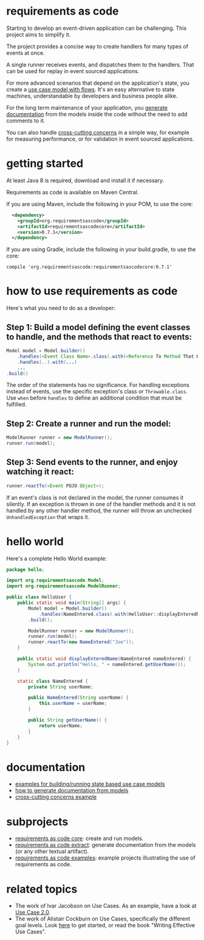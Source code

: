 # requirements as code
Starting to develop an event-driven application can be challenging.
This project aims to simplify it. 

The project provides a concise way to create handlers for many types of events at once.

A single runner receives events, and dispatches them to the handlers. That can be used for replay in event sourced applications.

For more advanced scenarios that depend on the application's state, 
you create a [use case model with flows](https://github.com/bertilmuth/requirementsascode/tree/master/requirementsascodeexamples/helloworld).
It's an easy alternative to state machines,
understandable by developers and business people alike.

For the long term maintenance of your application,
you [generate documentation](https://github.com/bertilmuth/requirementsascode/tree/master/requirementsascodeextract) 
from the models inside the code without the need to add comments to it.

You can also handle [cross-cutting concerns](https://github.com/bertilmuth/requirementsascode/tree/master/requirementsascodeexamples/crosscuttingconcerns) in a simple way, for example for measuring performance, or for validation in event sourced applications.

# getting started
At least Java 8 is required, download and install it if necessary.

Requirements as code is available on Maven Central.

If you are using Maven, include the following in your POM, to use the core:

``` xml
  <dependency>
    <groupId>org.requirementsascode</groupId>
    <artifactId>requirementsascodecore</artifactId>
    <version>0.7.1</version>
  </dependency>
```

If you are using Gradle, include the following in your build.gradle, to use the core:

```
compile 'org.requirementsascode:requirementsascodecore:0.7.1'
```
# how to use requirements as code
Here's what you need to do as a developer:

## Step 1: Build a model defining the event classes to handle, and the methods that react to events:
``` java
Model model = Model.builder()
	.handles(<Event Class Name>.class).with(<Reference To Method That Handles Event>)
	.handles(..).with(...)
	...
.build()
```

The order of the statements has no significance.
For handling exceptions instead of events, use the specific exception's class or ```Throwable.class```.
Use ```when``` before ```handles``` to define an additional condition that must be fulfilled.

## Step 2: Create a runner and run the model:
``` java
ModelRunner runner = new ModelRunner();
runner.run(model);
```

## Step 3: Send events to the runner, and enjoy watching it react:
``` java
runner.reactTo(<Event POJO Object>);
```
If an event's class is not declared in the model, the runner consumes it silently.
If an exception is thrown in one of the handler methods and it is not handled by any 
other handler method, the runner will throw an  unchecked ```UnhandledException```
that wraps it.

# hello world
Here's a complete Hello World example:

``` java
package hello;

import org.requirementsascode.Model;
import org.requirementsascode.ModelRunner;

public class HelloUser {
	public static void main(String[] args) {
		Model model = Model.builder()
			.handles(NameEntered.class).with(HelloUser::displayEnteredName)
		.build();

		ModelRunner runner = new ModelRunner();
		runner.run(model);
		runner.reactTo(new NameEntered("Joe"));
	}

	public static void displayEnteredName(NameEntered nameEntered) {
		System.out.println("Hello, " + nameEntered.getUserName());
	}

	static class NameEntered {
		private String userName;

		public NameEntered(String userName) {
			this.userName = userName;
		}

		public String getUserName() {
			return userName;
		}
	}
}
```

# documentation
* [examples for building/running state based use case models](https://github.com/bertilmuth/requirementsascode/tree/master/requirementsascodeexamples/helloworld)
* [how to generate documentation from models](https://github.com/bertilmuth/requirementsascode/tree/master/requirementsascodeextract)
* [cross-cutting concerns example](https://github.com/bertilmuth/requirementsascode/tree/master/requirementsascodeexamples/crosscuttingconcerns)

# subprojects
* [requirements as code core](https://github.com/bertilmuth/requirementsascode/tree/master/requirementsascodecore): create and run models. 
* [requirements as code extract](https://github.com/bertilmuth/requirementsascode/tree/master/requirementsascodeextract): generate documentation from the models (or any other textual artifact).
* [requirements as code examples](https://github.com/bertilmuth/requirementsascode/tree/master/requirementsascodeexamples): example projects illustrating the use of requirements as code.

# related topics
* The work of Ivar Jacobson on Use Cases. As an example, have a look at [Use Case 2.0](https://www.ivarjacobson.com/publications/white-papers/use-case-ebook).
* The work of Alistair Cockburn on Use Cases, specifically the different goal levels. Look [here](http://alistair.cockburn.us/Use+case+fundamentals) to get started, or read the book "Writing Effective Use Cases".
